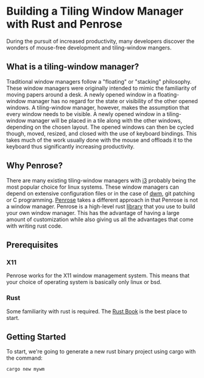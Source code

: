 # Building a Tiling Window Manager with Rust and Penrose
During the pursuit of increased productivity, many developers discover the wonders of mouse-free development
and tiling-window mangers.

## What is a tiling-window manager?
Traditional window managers follow a "floating" or "stacking" philosophy. These window managers were
originally intended to mimic the familiarity of moving papers around a desk. A newly opened window in a 
floating-window manager has no regard for the state or visibility of the other opened windows. A 
tiling-window manager, however, makes the assumption that every window needs to be visible. A newly opened
window in a tiling-window manager will be placed in a tile along with the other windows, depending on the
chosen layout. The opened windows can then be cycled though, moved, resized, and closed with the use of
keyboard bindings. This takes much of the work usually done with the mouse and offloads it to the keyboard
thus significantly increasing productivity.   

## Why Penrose?
There are many existing tiling-window managers with [i3](https://i3wm.org/) probably being the most popular
choice for linux systems. These window managers can depend on extensive configuration files or in the case
of [dwm](https://dwm.suckless.org/), git patching or C programming.
[Penrose](https://github.com/sminez/penrose) takes a different approach in that Penrose is not a window
manager. Penrose is a high-level rust [library](https://docs.rs/penrose/latest/penrose/) that you use to
build your own window manager. This has the advantage of having a large amount of customization while also
giving us all the advantages that come with writing rust code.

## Prerequisites
### X11
Penrose works for the X11 window management system. This means that your choice of operating system is 
basically only linux or bsd.
### Rust
Some familiarity with rust is required. The [Rust Book](https://doc.rust-lang.org/book/) is the best place
to start.

## Getting Started
To start, we're going to generate a new rust binary project using cargo with the command:
```bash
cargo new mywm
```
